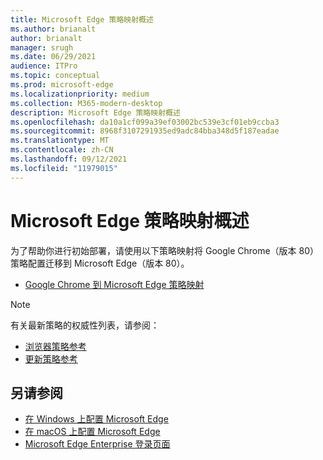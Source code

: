 ```yaml
---
title: Microsoft Edge 策略映射概述
ms.author: brianalt
author: brianalt
manager: srugh
ms.date: 06/29/2021
audience: ITPro
ms.topic: conceptual
ms.prod: microsoft-edge
ms.localizationpriority: medium
ms.collection: M365-modern-desktop
description: Microsoft Edge 策略映射概述
ms.openlocfilehash: da10a1cf099a39ef03002bc539e3cf01eb9ccba3
ms.sourcegitcommit: 8968f3107291935ed9adc84bba348d5f187eadae
ms.translationtype: MT
ms.contentlocale: zh-CN
ms.lasthandoff: 09/12/2021
ms.locfileid: "11979015"
---
```

# <a name="microsoft-edge-policy-mapping-overview"></a>Microsoft Edge 策略映射概述

为了帮助你进行初始部署，请使用以下策略映射将 Google Chrome（版本 80）策略配置迁移到 Microsoft Edge（版本 80）。

- [Google Chrome 到 Microsoft Edge 策略映射](microsoft-edge-policy-map-chrome-to-newedge.md)

> [!NOTE]
> 有关最新策略的权威性列表，请参阅：
> - [浏览器策略参考](microsoft-edge-policies.md)
> - [更新策略参考](microsoft-edge-update-policies.md)

## <a name="see-also"></a>另请参阅
- [在 Windows 上配置 Microsoft Edge](configure-microsoft-edge.md)
- [在 macOS 上配置 Microsoft Edge](configure-microsoft-edge-on-mac.md)
- [Microsoft Edge Enterprise 登录页面](https://aka.ms/EdgeEnterprise)

